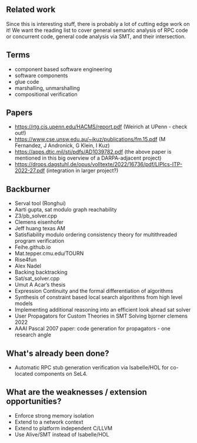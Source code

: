 ## Related work

Since this is interesting stuff, there is probably a lot of cutting edge work on it! We want the reading list to cover general semantic analysis of RPC code or concurrent code, general code analysis via SMT, and their intersection.

## Terms

- component based software engineering
- software components
- glue code
- marshalling, unmarshalling
- compositional verification

## Papers

- https://rtg.cis.upenn.edu/HACMS/report.pdf (Weirich at UPenn - check out!)
- https://www.cse.unsw.edu.au/~ikuz/publications/fm.15.pdf (M Fernandez, J Andronick, G Klein, I Kuz)
- https://apps.dtic.mil/sti/pdfs/AD1039782.pdf (the above paper is mentioned in this big overview of a DARPA-adjacent project)
- https://drops.dagstuhl.de/opus/volltexte/2022/16736/pdf/LIPIcs-ITP-2022-27.pdf (integration in larger project?)

## Backburner

- Serval tool (Ronghui)
- Aarti gupta, sat modulo graph reachability
- Z3/pb_solver.cpp
- Clemens eisenhofer
- Jeff huang texas AM
- Satisfiability modulo ordering consistency theory for multithreaded program verification
- Feihe.github.io
- Mat.tepper.cmu.edu/TOURN
- Rise4fun
- Alex Nadel
- Backing backtracking
- Sat/sat_solver.cpp
- Umut A Acar’s thesis
- Expression Continuity and the formal differentiation of algorithms
- Synthesis of constraint based local search algorithms from high level models
- Implementing additional reasoning into an efficient look ahead sat solver
- User Propagators for Custom Theories in SMT Solving bjorner clemens 2022
- AAAI Pascal 2007 paper: code generation for propagators - one research angle

## What's already been done?

- Automatic RPC stub generation verification via Isabelle/HOL for co-located components on SeL4.

## What are the weaknesses / extension opportunities?

- Enforce strong memory isolation
- Extend to a network context
- Extend to platform independent C/LLVM
- Use Alive/SMT instead of Isabelle/HOL